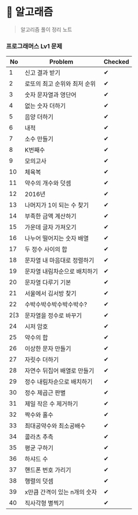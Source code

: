 # 🐳 알고래즘

> 알고리즘 풀이 정리 노트

### 프로그래머스 Lv1 문제

| No  | Problem           | Checked |
| --- | ----------------- | ------- |
| 1   | 신고 결과 받기          | ✔       |
| 2   | 로또의 최고 순위와 최저 순위  | ✔       |
| 3   | 숫자 문자열과 영단어       | ✔       |
| 4   | 없는 숫자 더하기         | ✔       |
| 5   | 음양 더하기            | ✔       |
| 6   | 내적                | ✔       |
| 7   | 소수 만들기            | ✔       |
| 8   | K번째수              | ✔       |
| 9   | 모의고사              | ✔       |
| 10  | 체육복               | ✔       |
| 11  | 약수의 개수와 덧셈        | ✔       |
| 12  | 2016년             | ✔       |
| 13  | 나머지가 1이 되는 수 찾기   | ✔       |
| 14  | 부족한 금액 계산하기       | ✔       |
| 15  | 가운데 글자 가져오기       | ✔       |
| 16  | 나누어 떨어지는 숫자 배열    | ✔       |
| 17  | 두 정수 사이의 합        | ✔       |
| 18  | 문자열 내 마음대로 정렬하기   | ✔       |
| 19  | 문자열 내림차순으로 배치하기   | ✔       |
| 20  | 문자열 다루기 기본        | ✔       |
| 21  | 서울에서 김서방 찾기       | ✔       |
| 22  | 수박수박수박수박수박수?      | ✔       |
| 2[3 | 문자열을 정수로 바꾸기      | ✔       |
| 24  | 시저 암호             | ✔       |
| 25  | 약수의 합             | ✔       |
| 26  | 이상한 문자 만들기        | ✔       |
| 27  | 자릿수 더하기           | ✔       |
| 28  | 자연수 뒤집어 배열로 만들기   | ✔       |
| 29  | 정수 내림차순으로 배치하기    | ✔       |
| 30  | 정수 제곱근 판별         | ✔       |
| 31  | 제일 작은 수 제거하기      | ✔       |
| 32  | 짝수와 홀수            | ✔       |
| 33  | 최대공약수와 최소공배수      | ✔       |
| 34  | 콜라츠 추측            | ✔       |
| 35  | 평균 구하기            | ✔       |
| 36  | 하샤드 수             | ✔       |
| 37  | 핸드폰 번호 가리기        | ✔       |
| 38  | 행렬의 덧셈            | ✔       |
| 39  | x만큼 간격이 있는 n개의 숫자 | ✔       |
| 40  | 직사각형 별찍기          | ✔       |
